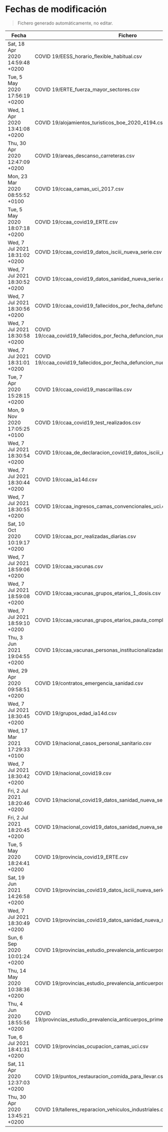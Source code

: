 # Fechas de modificación

> Fichero generado automáticamente, no editar.

| Fecha                           | Fichero                  |
|---------------------------------|--------------------------|
| Sat, 18 Apr 2020 14:59:48 +0200  | COVID 19/EESS_horario_flexible_habitual.csv |
| Tue, 5 May 2020 17:56:19 +0200  | COVID 19/ERTE_fuerza_mayor_sectores.csv |
| Wed, 1 Apr 2020 13:41:08 +0200  | COVID 19/alojamientos_turisticos_boe_2020_4194.csv |
| Thu, 30 Apr 2020 12:47:09 +0200  | COVID 19/areas_descanso_carreteras.csv |
| Mon, 23 Mar 2020 08:55:52 +0100  | COVID 19/ccaa_camas_uci_2017.csv |
| Tue, 5 May 2020 18:07:18 +0200  | COVID 19/ccaa_covid19_ERTE.csv |
| Wed, 7 Jul 2021 18:31:02 +0200  | COVID 19/ccaa_covid19_datos_isciii_nueva_serie.csv |
| Wed, 7 Jul 2021 18:30:52 +0200  | COVID 19/ccaa_covid19_datos_sanidad_nueva_serie.csv |
| Wed, 7 Jul 2021 18:30:56 +0200  | COVID 19/ccaa_covid19_fallecidos_por_fecha_defuncion_nueva_serie.csv |
| Wed, 7 Jul 2021 18:30:58 +0200  | COVID 19/ccaa_covid19_fallecidos_por_fecha_defuncion_nueva_serie_long.csv |
| Wed, 7 Jul 2021 18:31:01 +0200  | COVID 19/ccaa_covid19_fallecidos_por_fecha_defuncion_nueva_serie_original.csv |
| Tue, 7 Apr 2020 15:28:15 +0200  | COVID 19/ccaa_covid19_mascarillas.csv |
| Mon, 9 Nov 2020 17:05:25 +0100  | COVID 19/ccaa_covid19_test_realizados.csv |
| Wed, 7 Jul 2021 18:30:54 +0200  | COVID 19/ccaa_de_declaracion_covid19_datos_isciii_nueva_serie.csv |
| Wed, 7 Jul 2021 18:30:44 +0200  | COVID 19/ccaa_ia14d.csv |
| Wed, 7 Jul 2021 18:30:55 +0200  | COVID 19/ccaa_ingresos_camas_convencionales_uci.csv |
| Sat, 10 Oct 2020 10:19:17 +0200  | COVID 19/ccaa_pcr_realizadas_diarias.csv |
| Wed, 7 Jul 2021 18:59:06 +0200  | COVID 19/ccaa_vacunas.csv |
| Wed, 7 Jul 2021 18:59:08 +0200  | COVID 19/ccaa_vacunas_grupos_etarios_1_dosis.csv |
| Wed, 7 Jul 2021 18:59:10 +0200  | COVID 19/ccaa_vacunas_grupos_etarios_pauta_completa.csv |
| Thu, 3 Jun 2021 19:04:55 +0200  | COVID 19/ccaa_vacunas_personas_institucionalizadas.csv |
| Wed, 29 Apr 2020 09:58:51 +0200  | COVID 19/contratos_emergencia_sanidad.csv |
| Wed, 7 Jul 2021 18:30:45 +0200  | COVID 19/grupos_edad_ia14d.csv |
| Wed, 17 Mar 2021 17:29:33 +0100  | COVID 19/nacional_casos_personal_sanitario.csv |
| Wed, 7 Jul 2021 18:30:42 +0200  | COVID 19/nacional_covid19.csv |
| Fri, 2 Jul 2021 18:20:46 +0200  | COVID 19/nacional_covid19_datos_sanidad_nueva_serie.csv |
| Fri, 2 Jul 2021 18:20:45 +0200  | COVID 19/nacional_covid19_datos_sanidad_nueva_serie_grupos_edad.csv |
| Tue, 5 May 2020 18:24:41 +0200  | COVID 19/provincia_covid19_ERTE.csv |
| Sat, 19 Jun 2021 14:26:58 +0200  | COVID 19/provincias_covid19_datos_isciii_nueva_serie.csv |
| Wed, 7 Jul 2021 18:30:49 +0200  | COVID 19/provincias_covid19_datos_sanidad_nueva_serie.csv |
| Sun, 6 Sep 2020 10:01:24 +0200  | COVID 19/provincias_estudio_prevalencia_anticuerpos_final.csv |
| Thu, 14 May 2020 10:38:36 +0200  | COVID 19/provincias_estudio_prevalencia_anticuerpos_primera_ronda.csv |
| Thu, 4 Jun 2020 18:55:56 +0200  | COVID 19/provincias_estudio_prevalencia_anticuerpos_primera_y_segunda_ronda.csv |
| Tue, 6 Jul 2021 18:41:31 +0200  | COVID 19/provincias_ocupacion_camas_uci.csv |
| Sat, 11 Apr 2020 12:37:03 +0200  | COVID 19/puntos_restauracion_comida_para_llevar.csv |
| Thu, 30 Apr 2020 13:45:21 +0200  | COVID 19/talleres_reparacion_vehiculos_industriales.csv |

